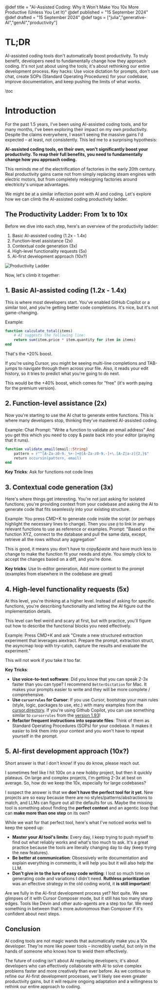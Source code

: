 @def title = "AI-Assisted Coding: Why It Won't Make You 10x More Productive (Unless You Let It)"
@def published = "15 September 2024"
@def drafted = "15 September 2024"
@def tags = ["julia","generative-AI","genAI","productivity"]

# TL;DR

AI-assisted coding tools don't automatically boost productivity. To truly benefit, developers need to fundamentally change how they approach coding. It's not just about using the tools; it's about rethinking our entire development process.
Key hacks: Use voice dictation for prompts, don't use chat, create SOPs (Standard Operating Procedures) for your codebase, improve documentation, and keep pushing the limits of what works.

\toc

# Introduction

For the past 1.5 years, I've been using AI-assisted coding tools, and for many months, I've been exploring their impact on my own productivity. Despite the claims everywhere, I wasn't seeing the massive gains I'd expected – at least, not consistently. This led me to a surprising hypothesis:

**AI-assisted coding tools, on their own, won't significantly boost your productivity. To reap their full benefits, you need to fundamentally change how you approach coding.**

This reminds me of the electrification of factories in the early 20th century. Real productivity gains came not from simply replacing steam engines with electric motors, but from completely redesigning factories around electricity's unique advantages.

We might be at a similar inflection point with AI and coding. Let's explore how we can climb the AI-assisted coding productivity ladder.

## The Productivity Ladder: From 1x to 10x

Before we dive into each step, here's an overview of the productivity ladder:

1. Basic AI-assisted coding (1.2x - 1.4x)
2. Function-level assistance (2x)
3. Contextual code generation (3x)
4. High-level functionality requests (5x)
5. AI-first development approach (10x?)

![Productivity Ladder](/assets/rethinking_coding/productivity-ladder-infographic.svg)

Now, let's climb it together:

## 1. Basic AI-assisted coding (1.2x - 1.4x)

This is where most developers start. You've enabled GitHub Copilot or a similar tool, and you're getting better code completions. It's nice, but it's not game-changing.

Example:
```julia
function calculate_total(items)
    # AI suggests the following line:
    return sum(item.price * item.quantity for item in items)
end
```

That's the +20% boost.

If you're using Cursor, you might be seeing multi-line completions and TAB-jumps to navigate through them across your file. Also, it reads your edit history, so it tries to predict what you're going to do next.

This would be the +40% boost, which comes for "free" (it's worth paying for the premium version).

## 2. Function-level assistance (2x)

Now you're starting to use the AI chat to generate entire functions. This is where many developers stop, thinking they've mastered AI-assisted coding.

Example:
Chat Prompt: "Write a function to validate an email address"
And you get this which you need to copy & paste back into your editor (praying that it runs).

```julia
function validate_email(email::String)
    pattern = r"^[A-Za-z0-9._%+-]+@[A-Za-z0-9.-]+\.[A-Z|a-z]{2,}$"
    return occursin(pattern, email)
end
```

**Key Tricks**: Ask for functions not code lines

## 3. Contextual code generation (3x)

Here's where things get interesting. You're not just asking for isolated functions; you're providing context from your codebase and asking the AI to generate code that fits seamlessly into your existing structure.

Example:
You press CMD+K to generate code inside the script (or perhaps highlight the necessary lines to change).
Then you use `@` to link in any relevant functions to use as reference or examples.
Prompt: "Based on the function XYZ, connect to the database and pull the same data, except, retrieve all the rows without any aggregation"

This is good, it means you don't have to copy&paste and have much less to change to make the function fit your needs and style. You simply click to accept the changes based on a diff, and you're done.

**Key tricks**: Use In-editor generation, Add more context to the prompt (examples from elsewhere in the codebase are great)

## 4. High-level functionality requests (5x)

At this level, you're thinking at a higher level. Instead of asking for specific functions, you're describing functionality and letting the AI figure out the implementation details.

This level can feel weird and scary at first, but with practice, you'll figure out how to describe the functional blocks you need effectively.

Example: 
Press CMD+K and ask "Create a new structured extraction experiment that leverages aiextract. Prepare the prompt, extraction struct, the asyncmap loop with try-catch, capture the results and evaluate the experiment."

This will not work if you take it too far.

**Key Tricks**:

- **Use voice-to-text software**: Did you know that you can speak 2-3x faster than you can type? I recommend `BetterDictation` for Mac. It makes your prompts easier to write and they will be more complete / comprehensive.
- **Use `cursorrules` for Cursor**: If you use Cursor, bootstrap your main rules (style, logic, packages to use, etc.) with many examples from the [cursor.directory](https://cursor.directory/). If you're using Github Copilot, you can use something similar to `cursorrules` from the [version 1.93](https://code.visualstudio.com/updates/v1_93#_code-generation-instructions)!
- **Refactor frequent instructions into separate files**: Think of them as Standard Operating Procedures (SOPs) for your codebase. It makes it easier to link them into your context and you won't have to repeat yourself in the prompt. 

## 5. AI-first development approach (10x?)

Short answer is that I don't know! If you do know, please reach out.

I sometimes feel like I hit 100x on a new hobby project, but then it quickly plateaus. On large and complex projects, I'm getting 2-3x at best on average. So, how do we keep the 10x, especially for large codebases?

I suspect the answer is that we **don't have the perfect tool for it yet**. New projects are so easy because there are no styles/patterns/abstractions to match, and LLMs can figure out all the defaults for us. Maybe the missing tool is something about finding the **perfect context** and an agentic loop that can **make more than one step** on its own?

While we wait for that perfect tool, here's what I've noticed works well to keep the speed up:
- **Master your AI tool's limits**: Every day, I keep trying to push myself to find out what reliably works and what's too much to ask. It's a great practice because the tools are literally changing day to day (keep trying the new features).
- **Be better at communication**: Obsessively write documentation and explain everything in comments; it will help you but it will also help the LLM.
- **Don't give in to the lure of easy code writing**: I lost so much time on generating code and variations I didn't need. **Ruthless prioritization** was an effective strategy in the old coding world, it **is still important**!

Are we fully in the AI-first development process yet? Not quite. We see glimpses of it with Cursor Composer mode, but it still has too many sharp edges. Tools like Devin and other auto-agents are a step too far. We need something in between that's more autonomous than Composer if it's confident about next steps.

## Conclusion

AI coding tools are not magic wands that automatically make you a 10x developer. They're more like power tools – incredibly useful, but only in the hands of someone who knows how to wield them effectively.

The future of coding isn't about AI replacing developers; it's about developers who can effectively collaborate with AI to solve complex problems faster and more creatively than ever before. As we continue to refine our AI-first development processes, we'll likely see even greater productivity gains, but it will require ongoing adaptation and a willingness to rethink our entire approach to coding.